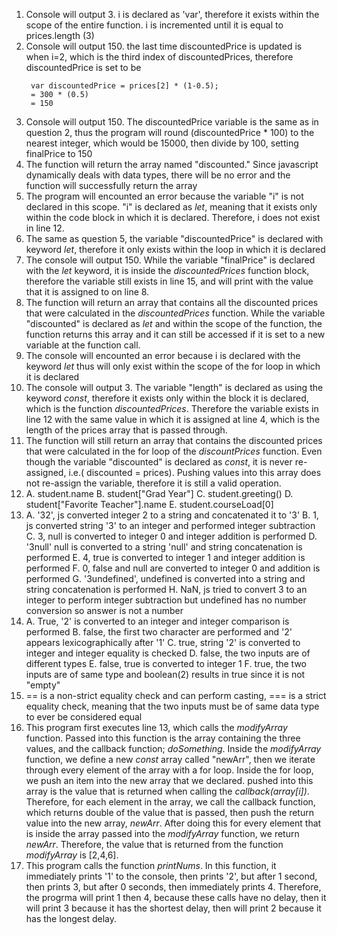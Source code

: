 1. Console will output 3. i is declared as 'var', therefore it exists within the scope of the entire function. i is incremented until it is equal to prices.length (3)
2. Console will output 150. the last time discountedPrice is updated is when i=2, which is the third index of discountedPrices, therefore discountedPrice is set to be 
   ```
    var discountedPrice = prices[2] * (1-0.5);
    = 300 * (0.5)
    = 150
    ```
3. Console will output 150. The discountedPrice variable is the same as in question 2, thus the program will round (discountedPrice * 100) to the nearest integer, which would be 15000, then divide by 100, setting finalPrice to 150
4. The function will return the array named "discounted." Since javascript dynamically deals with data types, there will be no error and the function will successfully return the array
5. The program will encounted an error because the variable "i" is not declared in this scope. "i" is declared as *let*, meaning that it exists only within the code block in which it is declared. Therefore, i does not exist in line 12. 
6. The same as question 5, the variable "discountedPrice" is declared with keyword *let*, therefore it only exists within the loop in which it is declared
7. The console will output 150. While the variable "finalPrice" is declared with the *let* keyword, it is inside the *discountedPrices* function block, therefore the variable still exists in line 15, and will print with the value that it is assigned to on line 8.
8. The function will return an array that contains all the discounted prices that were calculated in the *discountedPrices* function. While the variable "discounted" is declared as *let* and within the scope of the function, the function returns this array and it can still be accessed if it is set to a new variable at the function call.
9. The console will encounted an error because i is declared with the keyword *let* thus will only exist within the scope of the for loop in which it is declared 
10. The console will output 3. The variable "length" is declared as using the keyword *const*, therefore it exists only within the block it is declared, which is the function *discountedPrices*. Therefore the variable exists in line 12 with the same value in which it is assigned at line 4, which is the length of the prices array that is passed through.
11. The function will still return an array that contains the discounted prices that were calculated in the for loop of the *discountPrices* function. Even though the variable "discounted" is declared as *const*, it is never re-assigned, i.e.( discounted = prices). Pushing values into this array does not re-assign the variable, therefore it is still a valid operation. 
12. A. student.name
    B. student["Grad Year"]
    C. student.greeting()
    D. student["Favorite Teacher"].name
    E. student.courseLoad[0]
13. A. '32', js converted integer 2 to a string and concatenated it to '3'
    B. 1, js converted string '3' to an integer and performed integer subtraction
    C. 3, null is converted to integer 0 and integer addition is performed
    D. '3null' null is converted to a string 'null' and string concatenation is performed
    E. 4, true is converted to integer 1 and integer addition is performed
    F. 0, false and null are converted to integer 0 and addition is performed
    G. '3undefined', undefined is converted into a string and string concatenation is performed
    H. NaN, js tried to convert 3 to an integer to perform integer subtraction but undefined has no number conversion so answer is not a number
14. A. True, '2' is converted to an integer and integer comparison is performed
    B. false, the first two character are performed and '2' appears lexicographically after '1'
    C. true, string '2' is converted to integer and integer equality is checked
    D. false, the two inputs are of different types
    E. false, true is converted to integer 1
    F. true, the two inputs are of same type and boolean(2) results in true since it is not "empty"
15. == is a non-strict equality check and can perform casting, === is a strict equality check, meaning that the two inputs must be of same data type to ever be considered equal
17. This program first executes line 13, which calls the *modifyArray* function. Passed into this function is the array containing the three values, and the callback function; *doSomething*. Inside the *modifyArray* function, we define a new *const* array called "newArr", then we iterate through every element of the array with a for loop. Inside the for loop, we push an item into the new array that we declared. pushed into this array is the value that is returned when calling the *callback(array[i])*. Therefore, for each element in the array, we call the callback function, which returns double of the value that is passed, then push the return value into the new array, *newArr*. After doing this for every element that is inside the array passed into the *modifyArray* function, we return *newArr*. Therefore, the value that is returned from the function *modifyArray* is [2,4,6]. 
19. This program calls the function *printNums*. In this function, it immediately prints '1' to the console, then prints '2', but after 1 second, then prints 3, but after 0 seconds, then immediately prints 4. Therefore, the progrma will print 1 then 4, because these calls have no delay, then it will print 3 because it has the shortest delay, then will print 2 because it has the longest delay. 

